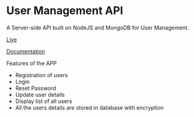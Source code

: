 # User Management API
A Server-side API built on NodeJS and MongoDB for User Management.

[Live](https://user-management.up.railway.app/)

[Documentation](https://user-management.up.railway.app//api-docs/#/)

Features of the APP

- Registration of users
- Login
- Reset Password
- Update user details
- Display list of all users
- All the users details are stored in database with encryption

